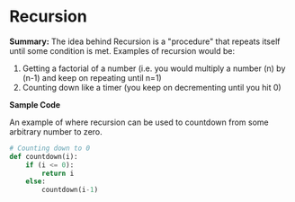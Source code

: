 # Recursion

**Summary:**
The idea behind Recursion is a "procedure" that repeats itself until some condition is met.  Examples of recursion would be:
1. Getting a factorial of a number (i.e. you would multiply a number (n) by (n-1) and keep on repeating until n=1)
2. Counting down like a timer (you keep on decrementing until you hit 0)

**Sample Code**

An example of where recursion can be used to countdown from some arbitrary number to zero.
```python
# Counting down to 0
def countdown(i):
    if (i <= 0):
        return i
    else:
        countdown(i-1)
```

